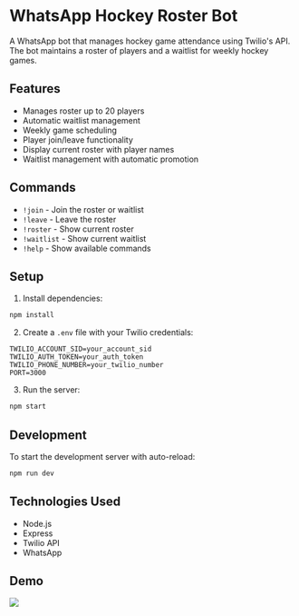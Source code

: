# WhatsApp Hockey Roster Bot

A WhatsApp bot that manages hockey game attendance using Twilio's API. The bot maintains a roster of players and a waitlist for weekly hockey games.

## Features

- Manages roster up to 20 players
- Automatic waitlist management
- Weekly game scheduling
- Player join/leave functionality
- Display current roster with player names
- Waitlist management with automatic promotion

## Commands

- `!join` - Join the roster or waitlist
- `!leave` - Leave the roster
- `!roster` - Show current roster
- `!waitlist` - Show current waitlist
- `!help` - Show available commands

## Setup

1. Install dependencies:

```bash
npm install
```

2. Create a `.env` file with your Twilio credentials:

```
TWILIO_ACCOUNT_SID=your_account_sid
TWILIO_AUTH_TOKEN=your_auth_token
TWILIO_PHONE_NUMBER=your_twilio_number
PORT=3000
```

3. Run the server:

```bash
npm start
```

## Development

To start the development server with auto-reload:

```bash
npm run dev
```

## Technologies Used

- Node.js
- Express
- Twilio API
- WhatsApp

## Demo
![](https://media3.giphy.com/media/v1.Y2lkPTc5MGI3NjExanUxaGg0MmV1ZTIxc2xsdTFrdmk1eXJuZXI2aGJpOG9ha3c5cGdmbyZlcD12MV9pbnRlcm5hbF9naWZfYnlfaWQmY3Q9Zw/ZS9QTsg1LaBeWpu5L3/giphy.gif)
